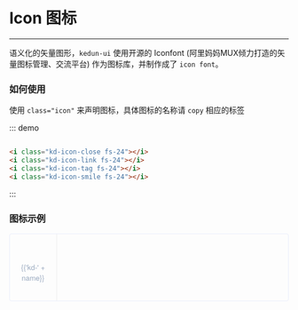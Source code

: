 <script>
  var iconList = require('../icon.json');

  export default {
    data() {
      return {
        icons: iconList
      };
    }
  }
</script>
<style lang="less">
  .demo-icon .source > i {
    font-size: 24px;
    color: #8492a6;
    margin: 0 20px;
    font-size: 1.5em;
    vertical-align: middle;
  }
  
  .demo-icon .source > button {
    margin: 0 20px;
  }

  .icon-list {
    overflow: hidden;
    list-style: none;
    padding: 0;
    border: solid 1px #eaeefb;
    border-radius: 4px;
  }
  .icon-list li {
    float: left;
    width: 16.66%;
    text-align: center;
    height: 120px;
    line-height: 120px;
    color: #666;
    font-size: 13px;
    transition: color .15s linear;

    border-right: 1px solid #eee;
    border-bottom: 1px solid #eee;
    margin-right: -1px;
    margin-bottom: -1px;
    span {
      display: inline-block;
      line-height: normal;
      vertical-align: middle;
      font-family: 'Helvetica Neue',Helvetica,'PingFang SC','Hiragino Sans GB','Microsoft YaHei',SimSun,sans-serif;
      color: #99a9bf;
    }
    i {
      display: block;
      font-size: 32px;
      margin-bottom: 15px;
      color: #3f536e;
    }
    &:hover {
      color: rgb(92, 182, 255);
    }
  }
</style>

# Icon 图标

----
语义化的矢量图形，```kedun-ui``` 使用开源的 Iconfont (阿里妈妈MUX倾力打造的矢量图标管理、交流平台) 作为图标库，并制作成了 ```icon font```。
### 如何使用

使用 ```class="icon"``` 来声明图标，具体图标的名称请 ```copy``` 相应的标签
<div class="demo-box">
  <div class="demo-block">
    <i class="j-icon-close fs-24"></i>
    <i class="j-icon-link fs-24"></i>
    <i class="j-icon-tag fs-24"></i>
    <i class="j-icon-smile fs-24"></i>
  </div>

  ::: demo
  ```html

  <i class="kd-icon-close fs-24"></i>
  <i class="kd-icon-link fs-24"></i>
  <i class="kd-icon-tag fs-24"></i>
  <i class="kd-icon-smile fs-24"></i>

  ```
  :::
</div>

### 图标示例

<ul class="icon-list">
  <li v-for="name in icons" :key="name">
    <span>
      <i :class="'j-' + name"></i>
      {{'kd-' + name}}
    </span>
  </li>
</ul>
